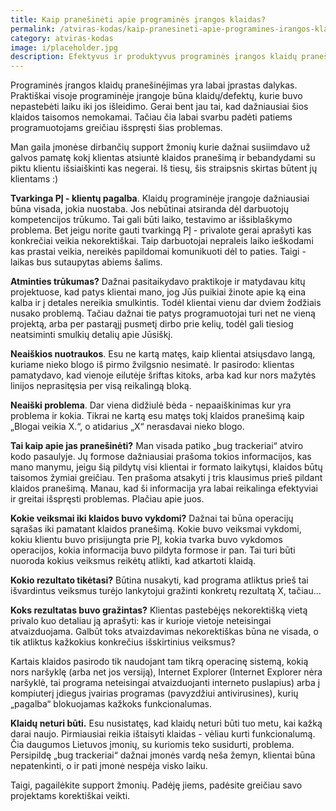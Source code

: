 ```yaml
---
title: Kaip pranešinėti apie programinės įrangos klaidas?
permalink: /atviras-kodas/kaip-pranesineti-apie-programines-irangos-klaidas
category: atviras-kodas
image: i/placeholder.jpg
description: Efektyvus ir produktyvus programinės įrangos klaidų pranešinėjimas sutaupys ne tik Jums laiko, bet ir programuotojams. Kaip tai daryti, ką reikia žinoti ir prisiminti.
---
```


Programinės įrangos klaidų pranešinėjimas yra labai įprastas dalykas. Praktiškai visoje programinėje įrangoje būna klaidų/defektų, kurie buvo nepastebėti laiku iki jos išleidimo. Gerai bent jau tai, kad dažniausiai šios klaidos taisomos nemokamai. Tačiau čia labai svarbu padėti patiems programuotojams greičiau išspręsti šias problemas.

Man gaila įmonėse dirbančių support žmonių kurie dažnai susiimdavo už galvos pamatę kokį klientas atsiuntė klaidos pranešimą ir bebandydami su piktu klientu išsiaiškinti kas negerai. Iš tiesų, šis straipsnis skirtas būtent jų klientams :)

**Tvarkinga PĮ - klientų pagalba**. Klaidų programinėje įrangoje dažniausiai būna visada, jokia nuostaba. Jos nebūtinai atsiranda dėl darbuotojų kompetencijos trūkumo. Tai gali būti laiko, testavimo ar išsiblaškymo problema. Bet jeigu norite gauti tvarkingą PĮ - privalote gerai aprašyti kas konkrečiai veikia nekorektiškai. Taip darbuotojai nepraleis laiko ieškodami kas prastai veikia, nereikės papildomai komunikuoti dėl to paties. Taigi - laikas bus sutaupytas abiems šalims.

**Atminties trūkumas?** Dažnai pasitaikydavo praktikoje ir matydavau kitų projektuose, kad patys klientai mano, jog Jūs puikiai žinote apie ką eina kalba ir į detales nereikia smulkintis. Todėl klientai vienu dar dviem žodžiais nusako problemą. Tačiau dažnai tie patys programuotojai turi net ne vieną projektą, arba per pastarąjį pusmetį dirbo prie kelių, todėl gali tiesiog neatsiminti smulkių detalių apie Jūsiškį.

**Neaiškios nuotraukos**. Esu ne kartą matęs, kaip klientai atsiųsdavo langą, kuriame nieko blogo iš pirmo žvilgsnio nesimatė. Ir pasirodo: klientas pamatydavo, kad vienoje eilutėje šriftas kitoks, arba kad kur nors mažytės linijos neprasitęsia per visą reikalingą bloką.

**Neaiški problema**. Dar viena didžiulė bėda - nepaaiškinimas kur yra problema ir kokia. Tikrai ne kartą esu matęs tokį klaidos pranešimą kaip „Blogai veikia X.“, o atidarius „X“ nerasdavai nieko blogo.

**Tai kaip apie jas pranešinėti?** Man visada patiko „bug trackeriai“ atviro kodo pasaulyje. Jų formose dažniausiai prašoma tokios informacijos, kas mano manymu, jeigu šią pildytų visi klientai ir formato laikytųsi, klaidos būtų taisomos žymiai greičiau. Ten prašoma atsakyti į tris klausimus prieš pildant klaidos pranešimą. Manau, kad ši informacija yra labai reikalinga efektyviai ir greitai išspręsti problemas. Plačiau apie juos.

**Kokie veiksmai iki klaidos buvo vykdomi?** Dažnai tai būna operacijų sąrašas iki pamatant klaidos pranešimą. Kokie buvo veiksmai vykdomi, kokiu klientu buvo prisijungta prie PĮ, kokia tvarka buvo vykdomos operacijos, kokia informacija buvo pildyta formose ir pan. Tai turi būti nuoroda kokius veiksmus reikėtų atlikti, kad atkartoti klaidą.

**Kokio rezultato tikėtasi?** Būtina nusakyti, kad programa atliktus prieš tai išvardintus veiksmus turėjo lankytojui gražinti konkretų rezultatą X, tačiau...

**Koks rezultatas buvo gražintas?** Klientas pastebėjęs nekorektišką vietą privalo kuo detaliau ją aprašyti: kas ir kurioje vietoje neteisingai atvaizduojama. Galbūt toks atvaizdavimas nekorektiškas būna ne visada, o tik atliktus kažkokius konkrečius išskirtinius veiksmus?

Kartais klaidos pasirodo tik naudojant tam tikrą operacinę sistemą, kokią nors naršyklę (arba net jos versiją), Internet Explorer (Internet Explorer nėra naršyklė, tai programa neteisingai atvaizduojanti interneto puslapius) arba į kompiuterį įdiegus įvairias programas (pavyzdžiui antivirusines), kurių „pagalba“ blokuojamas kažkoks funkcionalumas.

**Klaidų neturi būti.** Esu nusistatęs, kad klaidų neturi būti tuo metu, kai kažką darai naujo. Pirmiausiai reikia ištaisyti klaidas - vėliau kurti funkcionalumą. Čia daugumos Lietuvos įmonių, su kuriomis teko susidurti, problema. Persipildę „bug trackeriai“ dažnai įmonės vardą neša žemyn, klientai būna nepatenkinti, o ir pati įmonė nespėja visko laiku.

Taigi, pagailėkite support žmonių. Padėję jiems, padėsite greičiau savo projektams korektiškai veikti.
